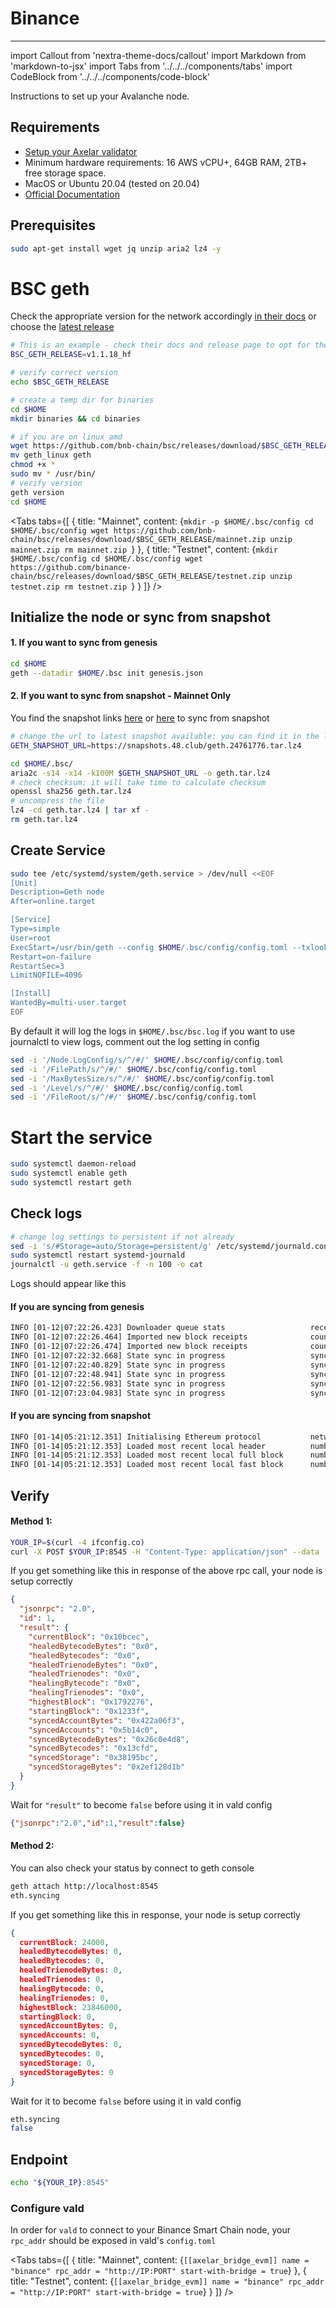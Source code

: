 # Binance
-------------

import Callout from 'nextra-theme-docs/callout'
import Markdown from 'markdown-to-jsx'
import Tabs from '../../../components/tabs'
import CodeBlock from '../../../components/code-block'


Instructions to set up your Avalanche node.

## Requirements

- [Setup your Axelar validator](/validator/setup)
- Minimum hardware requirements: 16 AWS vCPU+, 64GB RAM, 2TB+ free storage space.
- MacOS or Ubuntu 20.04 (tested on 20.04)
- [Official Documentation](https://docs.bnbchain.org/docs/validator/fullnode/)


## Prerequisites
```bash
sudo apt-get install wget jq unzip aria2 lz4 -y
```

# BSC geth

Check the appropriate version for the network accordingly [in their docs](https://docs.bnbchain.org/docs/validator/fullnode/) or choose the [latest release](https://github.com/bnb-chain/bsc/releases)

```bash
# This is an example - check their docs and release page to opt for the right version
BSC_GETH_RELEASE=v1.1.18_hf
```
```bash
# verify correct version
echo $BSC_GETH_RELEASE

# create a temp dir for binaries
cd $HOME
mkdir binaries && cd binaries

# if you are on linux amd
wget https://github.com/bnb-chain/bsc/releases/download/$BSC_GETH_RELEASE/geth_linux
mv geth_linux geth
chmod +x *
sudo mv * /usr/bin/
# verify version
geth version
cd $HOME
```



<Tabs tabs={[
{
title: "Mainnet",
content: <CodeBlock language="bash">
{`mkdir -p $HOME/.bsc/config
cd $HOME/.bsc/config
wget https://github.com/bnb-chain/bsc/releases/download/$BSC_GETH_RELEASE/mainnet.zip
unzip mainnet.zip
rm mainnet.zip
`}
</CodeBlock>
},
{ title: "Testnet", content: <CodeBlock language="bash">
{`mkdir $HOME/.bsc/config
cd $HOME/.bsc/config
wget https://github.com/binance-chain/bsc/releases/download/$BSC_GETH_RELEASE/testnet.zip
unzip testnet.zip
rm testnet.zip
`}
</CodeBlock>
}
]} />




## Initialize the node or sync from snapshot

#### 1. If you want to sync from genesis
```bash
cd $HOME
geth --datadir $HOME/.bsc init genesis.json
```
#### 2. If you want to sync from snapshot - Mainnet Only
You find the snapshot links  [here](https://github.com/bnb-chain/bsc-snapshots) or [here](https://github.com/48Club/bsc-snapshots#download) to sync from snapshot

```bash
# change the url to latest snapshot available: you can find it in the links shared above
GETH_SNAPSHOT_URL=https://snapshots.48.club/geth.24761776.tar.lz4
```
```bash
cd $HOME/.bsc/
aria2c -s14 -x14 -k100M $GETH_SNAPSHOT_URL -o geth.tar.lz4
# check checksum: it will take time to calculate checksum
openssl sha256 geth.tar.lz4
# uncompress the file
lz4 -cd geth.tar.lz4 | tar xf -
rm geth.tar.lz4
```

## Create Service
```bash
sudo tee /etc/systemd/system/geth.service > /dev/null <<EOF
[Unit]
Description=Geth node
After=online.target

[Service]
Type=simple
User=root 
ExecStart=/usr/bin/geth --config $HOME/.bsc/config/config.toml --txlookuplimit=0 --syncmode=full --tries-verify-mode=none --pruneancient=true --diffblock=5000 --cache 8000 --rpc.allow-unprotected-txs --datadir $HOME/.bsc --http --http.vhosts "*" --http.addr 0.0.0.0 --ws --ws.origins '*' --ws.addr 0.0.0.0 --http.port 8545
Restart=on-failure
RestartSec=3
LimitNOFILE=4096

[Install]
WantedBy=multi-user.target
EOF
```

By default it will log the logs in `$HOME/.bsc/bsc.log` if you want to use journalctl to view logs, comment out the log setting in config
```bash
sed -i '/Node.LogConfig/s/^/#/' $HOME/.bsc/config/config.toml
sed -i '/FilePath/s/^/#/' $HOME/.bsc/config/config.toml
sed -i '/MaxBytesSize/s/^/#/' $HOME/.bsc/config/config.toml
sed -i '/Level/s/^/#/' $HOME/.bsc/config/config.toml
sed -i '/FileRoot/s/^/#/' $HOME/.bsc/config/config.toml
```
# Start the service
```bash
sudo systemctl daemon-reload
sudo systemctl enable geth
sudo systemctl restart geth
```
## Check logs

```bash
# change log settings to persistent if not already
sed -i 's/#Storage=auto/Storage=persistent/g' /etc/systemd/journald.conf
sudo systemctl restart systemd-journald
journalctl -u geth.service -f -n 100 -o cat
```

Logs should appear like this

#### If you are syncing from genesis
```bash
INFO [01-12|07:22:26.423] Downloader queue stats                   receiptTasks=118 blockTasks=34418 itemSize=658.90B throttle=8192
INFO [01-12|07:22:26.464] Imported new block receipts              count=91   elapsed=39.135ms  number=80616      hash=f2b5af..d57e5c age=2y4mo3w size=39.74KiB
INFO [01-12|07:22:26.474] Imported new block receipts              count=6    elapsed=9.733ms   number=80622      hash=f79d09..1c21f6 age=2y4mo3w size=7.06KiB
INFO [01-12|07:22:32.668] State sync in progress                   synced=0.40% state=1.41GiB   accounts=699,027@129.75MiB slots=5,819,860@1.19GiB   codes=14583@102.87MiB eta=4h55m52.376s
INFO [01-12|07:22:40.829] State sync in progress                   synced=0.42% state=1.50GiB   accounts=728,900@136.92MiB slots=6,179,853@1.27GiB   codes=14847@104.99MiB eta=5h17m21.796s
INFO [01-12|07:22:48.941] State sync in progress                   synced=0.46% state=1.59GiB   accounts=778,792@148.89MiB slots=6,498,586@1.33GiB   codes=15810@112.04MiB eta=5h20m22.013s
INFO [01-12|07:22:56.983] State sync in progress                   synced=0.51% state=1.67GiB   accounts=848,671@165.66MiB slots=6,789,621@1.39GiB   codes=17191@122.32MiB eta=5h9m44.302s
INFO [01-12|07:23:04.983] State sync in progress                   synced=0.56% state=1.77GiB   accounts=918,383@182.40MiB slots=7,140,091@1.46GiB   codes=18095@129.50MiB eta=5h8m46.202s
```

#### If you are syncing from snapshot
```bash
INFO [01-14|05:21:12.351] Initialising Ethereum protocol           network=56 dbversion=8
INFO [01-14|05:21:12.353] Loaded most recent local header          number=24,761,776 hash=794f37..9792a8 td=49,216,905 age=7h20m3s
INFO [01-14|05:21:12.353] Loaded most recent local full block      number=24,761,776 hash=794f37..9792a8 td=49,216,905 age=7h20m3s
INFO [01-14|05:21:12.353] Loaded most recent local fast block      number=24,761,776 hash=794f37..9792a8 td=49,216,905 age=7h20m3s
```

## Verify

#### Method 1:
```bash
YOUR_IP=$(curl -4 ifconfig.co)
curl -X POST $YOUR_IP:8545 -H "Content-Type: application/json" --data '{"jsonrpc":"2.0","method":"eth_syncing","params":[],"id":1}' | jq
```
If you get something like this in response of the above rpc call, your node is setup correctly
```json
{
  "jsonrpc": "2.0",
  "id": 1,
  "result": {
    "currentBlock": "0x10bcec",
    "healedBytecodeBytes": "0x0",
    "healedBytecodes": "0x0",
    "healedTrienodeBytes": "0x0",
    "healedTrienodes": "0x0",
    "healingBytecode": "0x0",
    "healingTrienodes": "0x0",
    "highestBlock": "0x1792276",
    "startingBlock": "0x1233f",
    "syncedAccountBytes": "0x422a06f3",
    "syncedAccounts": "0x5b14c0",
    "syncedBytecodeBytes": "0x26c0e4d8",
    "syncedBytecodes": "0x13cfd",
    "syncedStorage": "0x38195bc",
    "syncedStorageBytes": "0x2ef128d1b"
  }
}
```
Wait for `"result"` to become `false` before using it in vald config

```json
{"jsonrpc":"2.0","id":1,"result":false}
```

#### Method 2:
You can also check your status by connect to geth console
```bash
geth attach http://localhost:8545
eth.syncing
```

If you get something like this in response, your node is setup correctly
```json
{
  currentBlock: 24000,
  healedBytecodeBytes: 0,
  healedBytecodes: 0,
  healedTrienodeBytes: 0,
  healedTrienodes: 0,
  healingBytecode: 0,
  healingTrienodes: 0,
  highestBlock: 23846000,
  startingBlock: 0,
  syncedAccountBytes: 0,
  syncedAccounts: 0,
  syncedBytecodeBytes: 0,
  syncedBytecodes: 0,
  syncedStorage: 0,
  syncedStorageBytes: 0
}
```

Wait for it to become `false` before using it in vald config

```bash
eth.syncing
false
```

## Endpoint

```bash
echo "${YOUR_IP}:8545"
```

### Configure vald

In order for `vald` to connect to your Binance Smart Chain node, your `rpc_addr` should be exposed in
vald's `config.toml`

<Tabs tabs={[
{
title: "Mainnet",
content: <CodeBlock language="yaml">
{`[[axelar_bridge_evm]]
name = "binance"
rpc_addr = "http://IP:PORT"
start-with-bridge = true`}
</CodeBlock>
},
{
title: "Testnet",
content: <CodeBlock language="yaml">
{`[[axelar_bridge_evm]]
name = "binance"
rpc_addr = "http://IP:PORT"
start-with-bridge = true`}
</CodeBlock>
}
]} />

